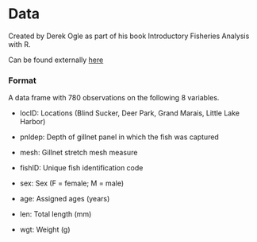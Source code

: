 # Data

Created by Derek Ogle as part of his book Introductory Fisheries Analysis with R.

Can be found externally [here](https://github.com/fishR-Core-Team/FSAdata)

### Format

A data frame with 780 observations on the following 8 variables.

* locID: Locations (Blind Sucker, Deer Park, Grand Marais, Little Lake Harbor)

* pnldep: Depth of gillnet panel in which the fish was captured

* mesh: Gillnet stretch mesh measure

* fishID: Unique fish identification code

* sex: Sex (F = female; M = male)

* age: Assigned ages (years)

* len: Total length (mm)

* wgt: Weight (g)
